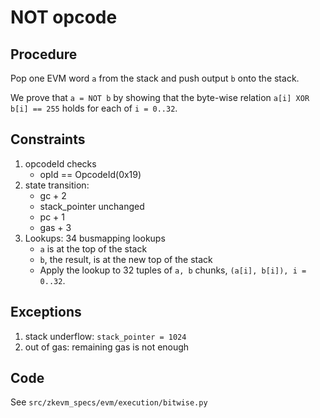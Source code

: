 # NOT opcode

## Procedure

Pop one EVM word `a` from the stack and push output `b` onto the stack.

We prove that `a = NOT b` by showing that the byte-wise relation
`a[i] XOR b[i] == 255` holds for each of `i = 0..32`.

## Constraints

1. opcodeId checks
   - opId == OpcodeId(0x19)
2. state transition:
   - gc + 2
   - stack_pointer unchanged
   - pc + 1
   - gas + 3
3. Lookups: 34 busmapping lookups
   - `a` is at the top of the stack
   - `b`, the result, is at the new top of the stack
   - Apply the lookup to 32 tuples of `a, b` chunks, `(a[i], b[i]), i = 0..32`.

## Exceptions

1. stack underflow: `stack_pointer = 1024`
2. out of gas: remaining gas is not enough

## Code

See `src/zkevm_specs/evm/execution/bitwise.py`
